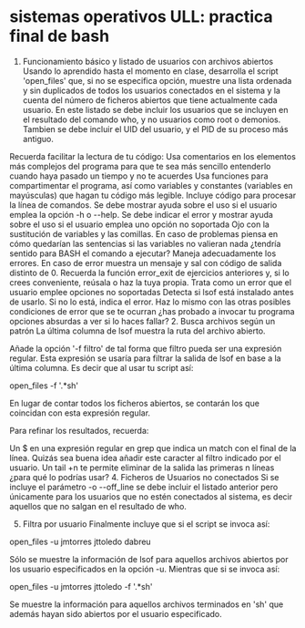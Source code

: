 # sistemas operativos ULL: practica final de bash
1. Funcionamiento básico y listado de usuarios con archivos abiertos
Usando lo aprendido hasta el momento en clase, desarrolla el script 'open_files' que, si no se especifica opción, muestre una lista ordenada y sin duplicados de todos los usuarios conectados en el sistema y la cuenta del número de ficheros abiertos que tiene actualmente cada usuario.  En este listado se debe incluir los usuarios que se incluyen en el resultado del comando who, y no usuarios como root o demonios. Tambien se debe incluir el UID del usuario, y el PID de su proceso más antiguo.

Recuerda facilitar la lectura de tu código:
Usa comentarios en los elementos más complejos del programa para que te sea más sencillo entenderlo cuando haya pasado un tiempo y no te acuerdes
Usa funciones para compartimentar el programa, así como variables y constantes (variables en mayúsculas) que hagan tu código más legible.
Incluye código para procesar la línea de comandos.
Se debe mostrar ayuda sobre el uso si el usuario emplea la opción -h o --help.
Se debe indicar el error y mostrar ayuda sobre el uso si el usuario emplea uno opción no soportada
Ojo con la sustitución de variables y las comillas. En caso de problemas piensa en cómo quedarían las sentencias si las variables no valieran nada ¿tendría sentido para BASH el comando a ejecutar?
Maneja adecuadamente los errores.
En caso de error muestra un mensaje y sal con código de salida distinto de 0. Recuerda la función error_exit de ejercicios anteriores y, si lo crees conveniente, reúsala o haz la tuya propia.
Trata como un error que el usuario emplee opciones no soportadas
Detecta si lsof está instalado antes de usarlo. Si no lo está, indica el error.
Haz lo mismo con las otras posibles condiciones de error que se te ocurran ¿has probado a invocar tu programa opciones absurdas a ver si lo haces fallar?
2. Busca archivos según un patrón
La última columna de lsof muestra la ruta del archivo abierto.

Añade la opción '-f filtro' de tal forma que filtro pueda ser una expresión regular. Esta expresión se usaría para filtrar la salida de lsof en base a la última columna. Es decir que al usar tu script así:

open_files -f '.*sh'

En lugar de contar todos los ficheros abiertos, se contarán los que coincidan con esta expresión regular.

Para refinar los resultados, recuerda:

Un $ en una expresión regular en grep que indica un match con el final de la línea. Quizás sea buena idea añadir este caracter al filtro indicado por el usuario.
Un tail +n te permite eliminar de la salida las primeras n líneas ¿para qué lo podrías usar?
4. Ficheros de Usuarios no conectados
Si se incluye el parámetro -o --off_line se debe incluir el listado anterior pero únicamente para los usuarios que no estén conectados al sistema, es decir aquellos que no salgan en el resultado de who.

5. Filtra por usuario
Finalmente incluye que si el script se invoca así:

open_files -u jmtorres jttoledo dabreu

Sólo se muestre la información de lsof para aquellos archivos abiertos por los usuario especificados en la opción -u. Mientras que si se invoca así:

open_files -u jmtorres jttoledo -f '.*sh'

Se muestre la información para aquellos archivos terminados en 'sh' que además hayan sido abiertos por el usuario especificado.
